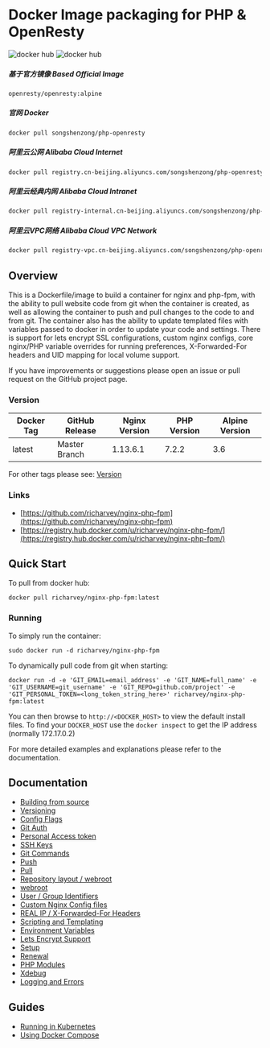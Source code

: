 # Docker Image packaging for PHP & OpenResty

![docker hub](https://img.shields.io/docker/pulls/songshenzong/php-openresty.svg?style=for-the-badge)
![docker hub](https://img.shields.io/docker/stars/songshenzong/php-openresty.svg?style=flat-square)



##### 基于官方镜像 Based Official Image

```bash
openresty/openresty:alpine
```


##### 官网 Docker

```bash
docker pull songshenzong/php-openresty
```



##### 阿里云公网 Alibaba Cloud Internet

```bash
docker pull registry.cn-beijing.aliyuncs.com/songshenzong/php-openresty
```



##### 阿里云经典内网 Alibaba Cloud Intranet

```bash
docker pull registry-internal.cn-beijing.aliyuncs.com/songshenzong/php-openresty
```



##### 阿里云VPC网络 Alibaba Cloud VPC Network

```bash
docker pull registry-vpc.cn-beijing.aliyuncs.com/songshenzong/php-openresty
```



## Overview
This is a Dockerfile/image to build a container for nginx and php-fpm, with the ability to pull website code from git when the container is created, as well as allowing the container to push and pull changes to the code to and from git. The container also has the ability to update templated files with variables passed to docker in order to update your code and settings. There is support for lets encrypt SSL configurations, custom nginx configs, core nginx/PHP variable overrides for running preferences, X-Forwarded-For headers and UID mapping for local volume support.

If you have improvements or suggestions please open an issue or pull request on the GitHub project page.

### Version
| Docker Tag | GitHub Release | Nginx Version | PHP Version | Alpine Version |
|-----|-------|-----|--------|--------|
| latest | Master Branch |1.13.6.1 | 7.2.2 | 3.6 |

For other tags please see: [Version](https://github.com/richarvey/nginx-php-fpm/blob/master/docs/versioning.md)

### Links
- [https://github.com/richarvey/nginx-php-fpm](https://github.com/richarvey/nginx-php-fpm)
- [https://registry.hub.docker.com/u/richarvey/nginx-php-fpm/](https://registry.hub.docker.com/u/richarvey/nginx-php-fpm/)

## Quick Start
To pull from docker hub:
```
docker pull richarvey/nginx-php-fpm:latest
```
### Running
To simply run the container:
```
sudo docker run -d richarvey/nginx-php-fpm
```
To dynamically pull code from git when starting:
```
docker run -d -e 'GIT_EMAIL=email_address' -e 'GIT_NAME=full_name' -e 'GIT_USERNAME=git_username' -e 'GIT_REPO=github.com/project' -e 'GIT_PERSONAL_TOKEN=<long_token_string_here>' richarvey/nginx-php-fpm:latest
```

You can then browse to ```http://<DOCKER_HOST>``` to view the default install files. To find your ```DOCKER_HOST``` use the ```docker inspect``` to get the IP address (normally 172.17.0.2)

For more detailed examples and explanations please refer to the documentation.
## Documentation

- [Building from source](https://github.com/richarvey/nginx-php-fpm/blob/master/docs/building.md)
- [Versioning](https://github.com/richarvey/nginx-php-fpm/blob/master/docs/versioning.md)
- [Config Flags](https://github.com/richarvey/nginx-php-fpm/blob/master/docs/config_flags.md)
- [Git Auth](https://github.com/richarvey/nginx-php-fpm/blob/master/docs/git_auth.md)
 - [Personal Access token](https://github.com/richarvey/nginx-php-fpm/blob/master/docs/git_auth.md#personal-access-token)
 - [SSH Keys](https://github.com/richarvey/nginx-php-fpm/blob/master/docs/git_auth.md#ssh-keys)
- [Git Commands](https://github.com/richarvey/nginx-php-fpm/blob/master/docs/git_commands.md)
 - [Push](https://github.com/richarvey/nginx-php-fpm/blob/master/docs/git_commands.md#push-code-to-git)
 - [Pull](https://github.com/richarvey/nginx-php-fpm/blob/master/docs/git_commands.md#pull-code-from-git-refresh)
- [Repository layout / webroot](https://github.com/richarvey/nginx-php-fpm/blob/master/docs/repo_layout.md)
 - [webroot](https://github.com/richarvey/nginx-php-fpm/blob/master/docs/repo_layout.md#src--webroot)
- [User / Group Identifiers](https://github.com/richarvey/nginx-php-fpm/blob/master/docs/UID_GID_Mapping.md)
- [Custom Nginx Config files](https://github.com/richarvey/nginx-php-fpm/blob/master/docs/nginx_configs.md)
 - [REAL IP / X-Forwarded-For Headers](https://github.com/richarvey/nginx-php-fpm/blob/master/docs/nginx_configs.md#real-ip--x-forwarded-for-headers)
- [Scripting and Templating](https://github.com/richarvey/nginx-php-fpm/blob/master/docs/scripting_templating.md)
 - [Environment Variables](https://github.com/richarvey/nginx-php-fpm/blob/master/docs/scripting_templating.md#using-environment-variables--templating)
- [Lets Encrypt Support](https://github.com/richarvey/nginx-php-fpm/blob/master/docs/lets_encrypt.md)
 - [Setup](https://github.com/richarvey/nginx-php-fpm/blob/master/docs/lets_encrypt.md#setup)
 - [Renewal](https://github.com/richarvey/nginx-php-fpm/blob/master/docs/lets_encrypt.md#renewal)
- [PHP Modules](https://github.com/richarvey/nginx-php-fpm/blob/master/docs/php_modules.md)
- [Xdebug](https://github.com/richarvey/nginx-php-fpm/blob/master/docs/xdebug.md)
- [Logging and Errors](https://github.com/richarvey/nginx-php-fpm/blob/master/docs/logs.md)

## Guides
- [Running in Kubernetes](https://github.com/richarvey/nginx-php-fpm/blob/master/docs/guides/kubernetes.md)
- [Using Docker Compose](https://github.com/richarvey/nginx-php-fpm/blob/master/docs/guides/docker_compose.md)
